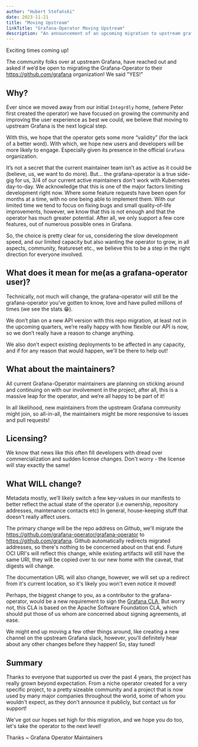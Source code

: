 ```yaml
---
author: "Hubert Stefański"
date: 2023-11-21
title: "Moving Upstream"
linkTitle: "Grafana-Operator Moving Upstream"
description: "An announcement of an upcoming migration to upstream grafana repositories"
---
```


Exciting times coming up!

The community folks over at upstream Grafana, have reached out and asked if we’d be open to migrating
the Grafana-Operator to their https://github.com/grafana organization! We said "YES!"

## Why?

Ever since we moved away from our initial `Integr8ly` home, (where Peter first created the operator) we have focused on
growing the community and improving the user experience as best we could, we believe that moving to upstream Grafana is
the next logical step.

With this, we hope that the operator gets some more “validity” (for the lack of a better word). With which, we hope new
users and developers will be more likely to engage. Especially given its presence in the official `Grafana`
organization.

It’s not a secret that the current maintainer team isn’t as active as it could be (believe, us, we want to do more).
But... the grafana-operator is a true side-gig for us, 3/4 of our current active maintainers don't work with Kubernetes
day-to-day. We acknowledge that this is one of the major factors limiting development right now. Where some feature
requests have been open for months at a time, with no one being able to implement them. With our limited time we tend to
focus on fixing bugs and small quality-of-life improvements, however, we know that this is not enough and that the
operator has much greater potential. After all, we only support a few core features, out of numerous possible ones in
Grafana.

So, the choice is pretty clear for us, considering the slow development speed, and our limited capacity but also wanting
the operator to grow, in all aspects, community, featureset etc., we believe this to be a step in the right direction
for everyone involved.

## What does it mean for me(as a grafana-operator user)?

Technically, not much will change, the grafana-operator will still be the grafana-operator you’ve gotten to know, love
and have pulled millions of times (we see the stats 😁).

We don’t plan on a new API version with this repo migration, at least not in the upcoming quarters, we’re really happy
with how flexible our API is now, so we don’t really have a reason to change anything.

We also don’t expect existing deployments to be affected in any capacity, and if for any reason that would happen, we'll
be there to help out!

## What about the maintainers?

All current Grafana-Operator maintainers are planning on sticking around and continuing on with our involvement in the
project, after all, this is a massive leap for the operator, and we’re all happy to be part of it!

In all likelihood, new maintainers from the upstream Grafana community might join, so all-in-all, the maintainers might
be more responsive to issues and pull requests!

## Licensing?

We know that news like this often fill developers with dread over commercialization and sudden license changes. Don't
worry - the license will stay exactly the same!

## What WILL change?

Metadata mostly, we’ll likely switch a few key-values in our manifests to better reflect the actual state of the
operator (i.e ownership, repository addresses, maintenance contacts etc)
In general, house-keeping stuff that doesn't really affect users.

The primary change will be the repo address on Github, we'll migrate
the https://github.com/grafana-operator/grafana-operator to https://github.com/grafana.
Github automatically redirects migrated addresses, so there's nothing to be concerned about on that end.
Future OCI URI's will reflect this change, while existing artifacts will still have the same URI, they will be copied
over to our new home with the caveat, that digests will change.

The documentation URL will also change, however, we will set up a redirect from it's current location, so it's likely
you won't even notice it moved!

Perhaps, the biggest change to you, as a contributor to the grafana-operator, would be a new requirement to sign the
[Grafana CLA](https://grafana.com/docs/grafana/latest/developers/cla/), But worry not, this CLA is based on the
Apache Software Foundation CLA, which should put those of us whom are concerned about signing agreements, at ease.

We might end up moving a few other things around, like creating a new channel on the upstream Grafana slack, however,
you'll definitely hear about any other changes before they happen! So, stay tuned!

## Summary

Thanks to everyone that supported us over the past 4 years, the project has really grown beyond expectation. From a
niche operator created for a very specific project, to a pretty sizeable community and a project that is now used by
many major companies throughout the world, some of whom you wouldn't expect, as they don't announce it publicly, but
contact us for support!

We've got our hopes set high for this migration, and we hope you do too, let's take the operator to the next level!

Thanks ~ Grafana Operator Maintainers
